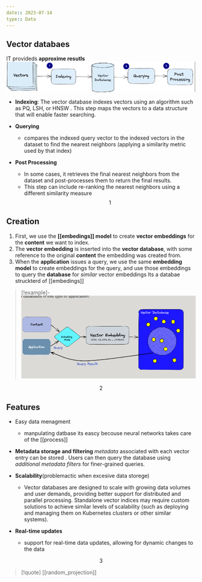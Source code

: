 ```yaml
---
date:: 2023-07-14
type:: Data 
---
```

## Vector databaes 
IT provideds **approxime resutls**
![VectorDatabseModel_visual.png](/static/VectorDatabseModel_visual.png)
- **Indexing**: The vector database indexes vectors using an algorithm such as PQ, LSH, or HNSW . This step maps the vectors to a data structure that will enable faster searching.
    
- **Querying** 
	- compares the indexed query vector to the indexed vectors in the dataset to find the nearest neighbors (applying a similarity metric used by that index)
    
- **Post Processing**
	- In some cases, it retrieves the final nearest neighbors from the dataset and post-processes them to return the final results. 
	- This step can include re-ranking the nearest neighbors using a different similarity measure
$$1$$
## Creation 
1.  First, we use the **[[embedings]] model** to create **vector embeddings** for the **content** we want to index.
2. The **vector embedding** is inserted into the **vector database**, with some reference to the original **content** the embedding was created from.
3.  When the **application** issues a query, we use the same **embedding model** to create embeddings for the query, and use those embeddings to query the **database** for _similar_ vector embeddings
Its a databae struckterd of [[embedings]] 
>[!example]-
![VectorDatabaseStructure_visual.png](/static/VectorDatabaseStructure_visual.png)


$$2$$

## Features  
 - Easy data menagment
	 - manpulating datbase its eascy becouse neural networks takes care of the [[process]] 
- **Metadata storage and filtering**
	*metadata* associated with each vector entry can be stored . Users can then query the database using *additional metadata filters* for finer-grained queries.
- **Scalability**(problemactic when excesive data storege)
	- Vector databases are designed to scale with growing data volumes and user demands, providing better support for distributed and parallel processing. Standalone vector indices may require custom solutions to achieve similar levels of scalability (such as deploying and managing them on Kubernetes clusters or other similar systems).
    
- **Real-time updates**
	-  support for real-time data updates, allowing for dynamic changes to the data

$$3$$

>[!quote] [[random_projection]]